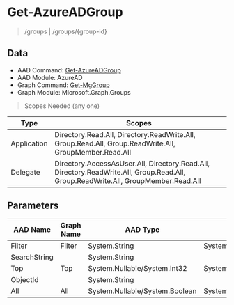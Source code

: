 # Get-AzureADGroup

> /groups | /groups/{group-id}

## Data

+ AAD Command: [Get-AzureADGroup](https://docs.microsoft.com/en-us/powershell/module/AzureAD/Get-AzureADGroup)
+ AAD Module: AzureAD
+ Graph Command: [Get-MgGroup](https://docs.microsoft.com/en-us/powershell/module/Microsoft.Graph.Groups/Get-MgGroup)
+ Graph Module: Microsoft.Graph.Groups

> Scopes Needed (any one)

|Type|Scopes|
|---|---|
|Application|Directory.Read.All, Directory.ReadWrite.All, Group.Read.All, Group.ReadWrite.All, GroupMember.Read.All|
|Delegate|Directory.AccessAsUser.All, Directory.Read.All, Directory.ReadWrite.All, Group.Read.All, Group.ReadWrite.All, GroupMember.Read.All|

## Parameters

|AAD Name|Graph Name|AAD Type|Graph Type|Infos|
|---|---|---|---|---|
|Filter|Filter|System.String|System.String||
|SearchString||System.String|||
|Top|Top|System.Nullable/System.Int32|System.Int32||
|ObjectId||System.String|||
|All|All|System.Nullable/System.Boolean|System.Management.Automation.SwitchParameter||

